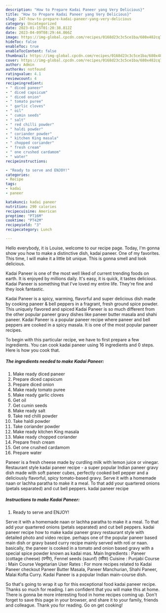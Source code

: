 ```yaml
---
description: "How to Prepare Kadai Paneer yang Very Delicious}"
title: "How to Prepare Kadai Paneer yang Very Delicious}"
slug: 247-how-to-prepare-kadai-paneer-yang-very-delicious
category: Uncategorized
date: 2023-01-15T01:20:38.812Z
date: 2023-04-09T08:29:44.866Z
image: https://img-global.cpcdn.com/recipes/0168d23c3c5ce1ba/680x482cq70/kadai-paneer-recipe-main-photo.jpg
hideToc: false
enableToc: true
enableTocContent: false
thumbnail: https://img-global.cpcdn.com/recipes/0168d23c3c5ce1ba/680x482cq70/kadai-paneer-recipe-main-photo.jpg
cover: https://img-global.cpcdn.com/recipes/0168d23c3c5ce1ba/680x482cq70/kadai-paneer-recipe-main-photo.jpg
author: Admin
authorAv: notfound
ratingvalue: 4.1
reviewcount: 4
recipeingredient:
- " diced paneer"
- " diced capsicum"
- " diced onion"
- " tomato puree"
- " garlic cloves"
- " oil"
- " cumin seeds"
- " salt"
- " red chilli powder"
- " haldi powder"
- " coriander powder"
- " kitchen King masala"
- " chopped coriander"
- " fresh cream"
- " one crushed cardamom"
- " water"
recipeinstructions:

- "Ready to serve and ENJOY!"
categories:
- Recipe
tags:
- kadai
- paneer

katakunci: kadai paneer 
nutrition: 290 calories
recipecuisine: American
preptime: "PT16M"
cooktime: "PT42M"
recipeyield: "3"
recipecategory: Lunch

---
```



Hello everybody, it is Louise, welcome to our recipe page. Today, I'm gonna show you how to make a distinctive dish, kadai paneer. One of my favorites. This time, I will make it a little bit unique. This is gonna smell and look delicious.

Kadai Paneer is one of the most well liked of current trending foods on earth. It is enjoyed by millions daily. It's easy, it is quick, it tastes delicious. Kadai Paneer is something that I've loved my entire life. They're fine and they look fantastic.

Kadai Paneer is a spicy, warming, flavorful and super delicious dish made by cooking paneer &amp; bell peppers in a fragrant, fresh ground spice powder. This uniquely flavored and spiced Kadai Paneer is so much different from the other popular paneer gravy dishes like paneer butter masala and shahi paneer. Kadai Paneer is a popular paneer recipe where paneer and bell peppers are cooked in a spicy masala. It is one of the most popular paneer recipes.


To begin with this particular recipe, we have to first prepare a few ingredients. You can cook kadai paneer using 16 ingredients and 0 steps. Here is how you cook that.

<!--inarticleads1-->

##### The ingredients needed to make Kadai Paneer:

1. Make ready  diced paneer
1. Prepare  diced capsicum
1. Prepare  diced onion
1. Make ready  tomato puree
1. Make ready  garlic cloves
1. Get  oil
1. Get  cumin seeds
1. Make ready  salt
1. Take  red chilli powder
1. Take  haldi powder
1. Take  coriander powder
1. Make ready  kitchen King masala
1. Make ready  chopped coriander
1. Prepare  fresh cream
1. Get  one crushed cardamom
1. Prepare  water


Paneer is a fresh cheese made by curdling milk with lemon juice or vinegar. Restaurant style kadai paneer recipe - a super popular Indian paneer gravy dish made with soft paneer cubes, perfectly cooked bell pepper and a deliciously flavorful, spicy tomato-based gravy. Serve it with a homemade naan or lachha paratha to make it a meal. To that add your quartered onions (petals separated) and cut bell peppers. kadai paneer recipe 

<!--inarticleads2-->

##### Instructions to make Kadai Paneer:


1. Ready to serve and ENJOY!

Serve it with a homemade naan or lachha paratha to make it a meal. To that add your quartered onions (petals separated) and cut bell peppers. kadai paneer recipe how to make kadai paneer gravy restaurant style with detailed photo and video recipe. perhaps one of the popular paneer based main dish or gravy based curry recipe mainly served with roti or naan. basically, the paneer is cooked in a tomato and onion based gravy with a special spice powder known as kadai mas. Main Ingredients : Paneer (cottage cheese) (पनीर), Fennel seeds (saunf) (सौंफ) Cuisine : Punjabi Course : Main Course Vegetarian User Rates : For more recipes related to Kadai Paneer checkout Paneer Butter Masala, Paneer Manchurian, Shahi Paneer, Malai Kofta Curry. Kadai Paneer is a popular Indian main-course dish. 

So that's going to wrap it up for this exceptional food kadai paneer recipe. Thanks so much for reading. I am confident that you will make this at home. There is gonna be more interesting food in home recipes coming up. Don't forget to save this page in your browser, and share it to your family, friends and colleague. Thank you for reading. Go on get cooking!
